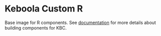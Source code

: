 # Keboola Custom R
Base image for R components. See [documentation](https://developers.keboola.com/extend/) for more details about building components for KBC.
